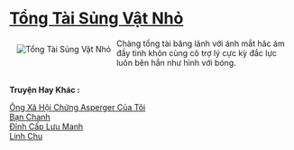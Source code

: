 <a href="https://utruyen.com/tong-tai-sung-vat-nho/22315/" title="Tổng Tài Sủng Vật Nhỏ"><h1>Tổng Tài Sủng Vật Nhỏ</h1></a><div style="display:table"><img align="right" style="float: left; padding: 10px;" src="https://utruyen.com/images/story/200x260/tong-tai-sung-vat-nho.jpg" alt="Tổng Tài Sủng Vật Nhỏ">Chàng tổng tài băng lãnh với ánh mắt hăc ám đầy tinh khôn cùng cô trợ lý cực kỳ đắc lực luôn bên hắn như hình với bóng.</div><p><br><b>Truyện Hay Khác :</b></p><a href="https://utruyen.com/ong-xa-hoi-chung-asperger-cua-toi/24624/" alt="Ông Xã Hội Chứng Asperger Của Tôi">Ông Xã Hội Chứng Asperger Của Tôi</a><br/><a href="https://github.com/quanluxury/truyenhot/tree/master/truyenhay/16633/" alt="Bạn Chanh">Bạn Chanh</a><br/><a href="https://github.com/quanluxury/truyenhot/tree/master/truyenhay/10986/" alt="Đỉnh Cấp Lưu Manh">Đỉnh Cấp Lưu Manh</a><br/><a href="https://github.com/quanluxury/truyenhot/tree/master/truyenhay/2151/" alt="Linh Chu">Linh Chu</a><br/>